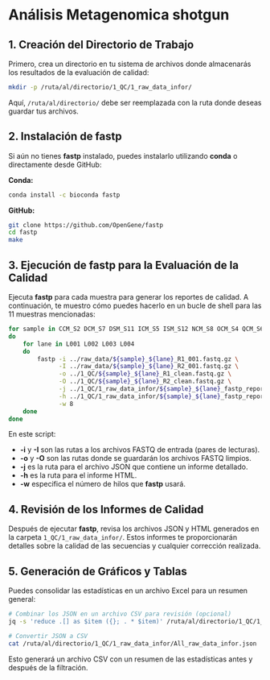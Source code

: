 # Análisis Metagenomica shotgun

## 1. **Creación del Directorio de Trabajo**

Primero, crea un directorio en tu sistema de archivos donde almacenarás los resultados de la evaluación de calidad:

```bash
mkdir -p /ruta/al/directorio/1_QC/1_raw_data_infor/
```

Aquí, `/ruta/al/directorio/` debe ser reemplazada con la ruta donde deseas guardar tus archivos.

## 2. **Instalación de fastp**

Si aún no tienes **fastp** instalado, puedes instalarlo utilizando **conda** o directamente desde GitHub:

**Conda:**

```bash
conda install -c bioconda fastp
```

**GitHub:**

```bash
git clone https://github.com/OpenGene/fastp
cd fastp
make
```

## 3. **Ejecución de fastp para la Evaluación de la Calidad**

Ejecuta **fastp** para cada muestra para generar los reportes de calidad. A continuación, te muestro cómo puedes hacerlo en un bucle de shell para las 11 muestras mencionadas:

```bash
for sample in CCM_S2 DCM_S7 DSM_S11 ICM_S5 ISM_S12 NCM_S8 OCM_S4 QCM_S6 SCM_S3 SSM_S9 UCM_S1 ZCM_S10
do
    for lane in L001 L002 L003 L004
    do
        fastp -i ../raw_data/${sample}_${lane}_R1_001.fastq.gz \
              -I ../raw_data/${sample}_${lane}_R2_001.fastq.gz \
              -o ../1_QC/${sample}_${lane}_R1_clean.fastq.gz \
              -O ../1_QC/${sample}_${lane}_R2_clean.fastq.gz \
              -j ../1_QC/1_raw_data_infor/${sample}_${lane}_fastp_report.json \
              -h ../1_QC/1_raw_data_infor/${sample}_${lane}_fastp_report.html \
              -w 8
    done
done
```

En este script:

- **-i** y **-I** son las rutas a los archivos FASTQ de entrada (pares de lecturas).
- **-o** y **-O** son las rutas donde se guardarán los archivos FASTQ limpios.
- **-j** es la ruta para el archivo JSON que contiene un informe detallado.
- **-h** es la ruta para el informe HTML.
- **-w** especifica el número de hilos que **fastp** usará.

## 4. **Revisión de los Informes de Calidad**

Después de ejecutar **fastp**, revisa los archivos JSON y HTML generados en la carpeta `1_QC/1_raw_data_infor/`. Estos informes te proporcionarán detalles sobre la calidad de las secuencias y cualquier corrección realizada.

## 5. **Generación de Gráficos y Tablas**

Puedes consolidar las estadísticas en un archivo Excel para un resumen general:

```bash
# Combinar los JSON en un archivo CSV para revisión (opcional)
jq -s 'reduce .[] as $item ({}; . * $item)' /ruta/al/directorio/1_QC/1_raw_data_infor/*.json > /ruta/al/directorio/1_QC/1_raw_data_infor/All_raw_data_infor.json

# Convertir JSON a CSV
cat /ruta/al/directorio/1_QC/1_raw_data_infor/All_raw_data_infor.json | jq -r '[.summary.before_filtering, .summary.after_filtering] | (["Metric","RawData","CleanData"] | @csv), (.[] | [.total_reads, .total_bases, .q20_bases, .q30_bases, .gc_content] | @csv)' > /ruta/al/directorio/1_QC/1_raw_data_infor/All_raw_data_infor.csv
```

Esto generará un archivo CSV con un resumen de las estadísticas antes y después de la filtración.

